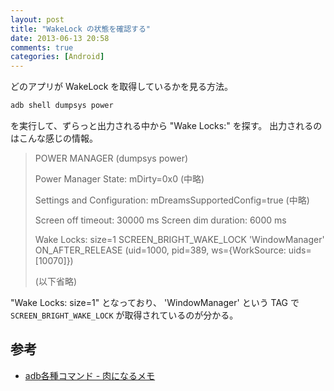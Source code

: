```yaml
---
layout: post
title: "WakeLock の状態を確認する"
date: 2013-06-13 20:58
comments: true
categories: [Android]
---
```

どのアプリが WakeLock を取得しているかを見る方法。
<!--more-->
```sh
adb shell dumpsys power
```

を実行して、ずらっと出力される中から "Wake Locks:" を探す。
出力されるのはこんな感じの情報。

>
>POWER MANAGER (dumpsys power)
>
>Power Manager State:
>  mDirty=0x0
>  (中略)
>
>Settings and Configuration:
>  mDreamsSupportedConfig=true
>  (中略)
>
>Screen off timeout: 30000 ms
>Screen dim duration: 6000 ms
>
>Wake Locks: size=1
>  SCREEN_BRIGHT_WAKE_LOCK        'WindowManager' ON_AFTER_RELEASE (uid=1000, pid=389, ws={WorkSource: uids=[10070]})
>
>(以下省略)


"Wake Locks: size=1" となっており、
'WindowManager' という TAG で ``SCREEN_BRIGHT_WAKE_LOCK`` が取得されているのが分かる。

## 参考

* [adb各種コマンド - 肉になるメモ](http://kazumeat.hatenablog.com/entry/20110814/1313295257)
